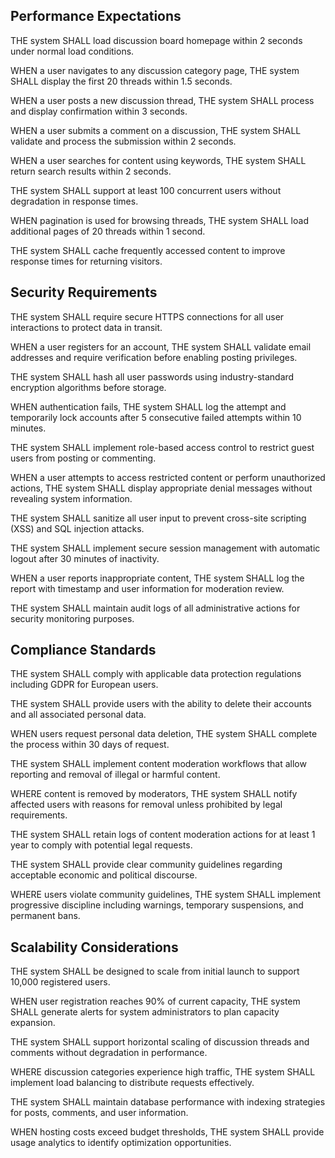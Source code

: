## Performance Expectations

THE system SHALL load discussion board homepage within 2 seconds under normal load conditions.

WHEN a user navigates to any discussion category page, THE system SHALL display the first 20 threads within 1.5 seconds.

WHEN a user posts a new discussion thread, THE system SHALL process and display confirmation within 3 seconds.

WHEN a user submits a comment on a discussion, THE system SHALL validate and process the submission within 2 seconds.

WHEN a user searches for content using keywords, THE system SHALL return search results within 2 seconds.

THE system SHALL support at least 100 concurrent users without degradation in response times.

WHEN pagination is used for browsing threads, THE system SHALL load additional pages of 20 threads within 1 second.

THE system SHALL cache frequently accessed content to improve response times for returning visitors.

## Security Requirements

THE system SHALL require secure HTTPS connections for all user interactions to protect data in transit.

WHEN a user registers for an account, THE system SHALL validate email addresses and require verification before enabling posting privileges.

THE system SHALL hash all user passwords using industry-standard encryption algorithms before storage.

WHEN authentication fails, THE system SHALL log the attempt and temporarily lock accounts after 5 consecutive failed attempts within 10 minutes.

THE system SHALL implement role-based access control to restrict guest users from posting or commenting.

WHEN a user attempts to access restricted content or perform unauthorized actions, THE system SHALL display appropriate denial messages without revealing system information.

THE system SHALL sanitize all user input to prevent cross-site scripting (XSS) and SQL injection attacks.

THE system SHALL implement secure session management with automatic logout after 30 minutes of inactivity.

WHEN a user reports inappropriate content, THE system SHALL log the report with timestamp and user information for moderation review.

THE system SHALL maintain audit logs of all administrative actions for security monitoring purposes.

## Compliance Standards

THE system SHALL comply with applicable data protection regulations including GDPR for European users.

THE system SHALL provide users with the ability to delete their accounts and all associated personal data.

WHEN users request personal data deletion, THE system SHALL complete the process within 30 days of request.

THE system SHALL implement content moderation workflows that allow reporting and removal of illegal or harmful content.

WHERE content is removed by moderators, THE system SHALL notify affected users with reasons for removal unless prohibited by legal requirements.

THE system SHALL retain logs of content moderation actions for at least 1 year to comply with potential legal requests.

THE system SHALL provide clear community guidelines regarding acceptable economic and political discourse.

WHERE users violate community guidelines, THE system SHALL implement progressive discipline including warnings, temporary suspensions, and permanent bans.

## Scalability Considerations

THE system SHALL be designed to scale from initial launch to support 10,000 registered users.

WHEN user registration reaches 90% of current capacity, THE system SHALL generate alerts for system administrators to plan capacity expansion.

THE system SHALL support horizontal scaling of discussion threads and comments without degradation in performance.

WHERE discussion categories experience high traffic, THE system SHALL implement load balancing to distribute requests effectively.

THE system SHALL maintain database performance with indexing strategies for posts, comments, and user information.

WHEN hosting costs exceed budget thresholds, THE system SHALL provide usage analytics to identify optimization opportunities.